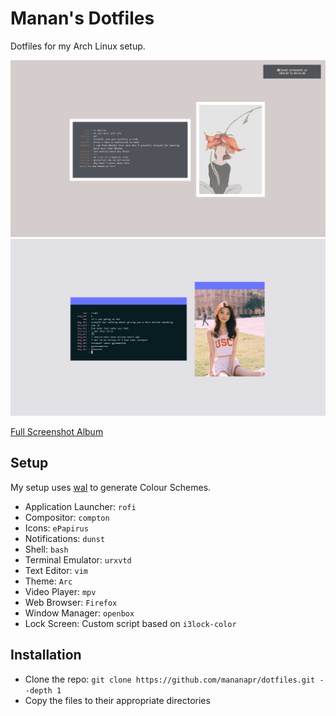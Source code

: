 # Manan's Dotfiles
Dotfiles for my Arch Linux setup.

![i3-alt](i3-alt.png "i3-alt")
![openbox](openbox.png "openbox")

[Full Screenshot Album](https://imgur.com/a/yyrZ99v)

## Setup
My setup uses [wal](https://github.com/dylanaraps/pywal) to generate Colour Schemes.

- Application Launcher: `rofi`
- Compositor: `compton`
- Icons: `ePapirus`
- Notifications: `dunst`
- Shell: `bash`
- Terminal Emulator: `urxvtd`
- Text Editor: `vim`
- Theme: `Arc`
- Video Player: `mpv`
- Web Browser: `Firefox`
- Window Manager: `openbox`
- Lock Screen: Custom script based on `i3lock-color`

## Installation

- Clone the repo: `git clone https://github.com/mananapr/dotfiles.git --depth 1`
- Copy the files to their appropriate directories
